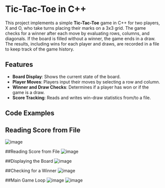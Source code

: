# Tic-Tac-Toe in C++

This project implements a simple **Tic-Tac-Toe** game in C++ for two players, X and O, who take turns placing their marks on a 3x3 grid. The game checks for a winner after each move by evaluating rows, columns, and diagonals. If the board is filled without a winner, the game ends in a draw. The results, including wins for each player and draws, are recorded in a file to keep track of the game history.

## Features

- **Board Display**: Shows the current state of the board.
- **Player Moves**: Players input their moves by selecting a row and column.
- **Winner and Draw Checks**: Determines if a player has won or if the game is a draw.
- **Score Tracking**: Reads and writes win-draw statistics from/to a file.

## Code Examples
## Reading Score from File
![image](https://github.com/kasatkinalubka/game-college/assets/157211954/51e00a52-e154-4f02-a13c-4f0e7b57683e)

##Reading Score from File
![image](https://github.com/kasatkinalubka/game-college/assets/157211954/1d6df74d-8bee-4632-ab11-160f168ab709)

##Displaying the Board
![image](https://github.com/kasatkinalubka/game-college/assets/157211954/4819eed2-45c4-47df-b97c-86c46b7ee310)

##Checking for a Winner
![image](https://github.com/kasatkinalubka/game-college/assets/157211954/1720df47-bb86-44a4-95e3-99806e484827)

##Main Game Loop
![image](https://github.com/kasatkinalubka/game-college/assets/157211954/d9ef2cd6-1468-4221-a9e3-f215712d40e4)
![image](https://github.com/kasatkinalubka/game-college/assets/157211954/dbd94c5c-edf4-43e5-a2ea-13c378ee17fc)






